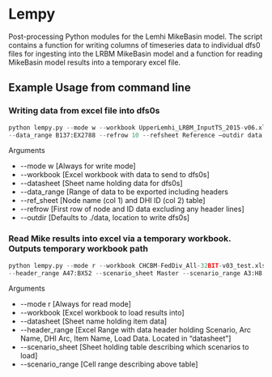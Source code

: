 # Lempy
Post-processing Python modules for the Lemhi MikeBasin model. The script contains a function for writing columns of timeseries data to individual dfs0 files for ingesting into the LRBM MikeBasin model and a function for reading MikeBasin model results into a temporary excel file. 

## Example Usage from command line
### Writing data from excel file into dfs0s 

```python
python lempy.py --mode w --workbook UpperLemhi_LRBM_InputTS_2015-v06.xlsm --datasheet WD74 
--data_range B137:EX2788 --refrow 10 --refsheet Reference –outdir data
```

Arguments

+ --mode w  [Always for write mode]
+ --workbook [Excel workbook with data to send to dfs0s]
+ --datasheet [Sheet name holding data for dfs0s]
+ --data_range [Range of data to be exported including headers
+ --ref_sheet [Node name (col 1) and DHI ID (col 2) table]
+ --refrow [First row of node and ID data excluding any header lines]
+ --outdir [Defaults to ./data, location to write dfs0s]

### Read Mike results into excel via a temporary workbook. Outputs temporary workbook path

```python
python lempy.py --mode r --workbook CHCBM-FedDiv_All-32BIT-v03_test.xlsm --datasheet "BC1 Data" 
--header_range A47:BX52 --scenario_sheet Master --scenario_range A3:H8
```

Arguments

+ --mode r  [Always for read mode]
+ --workbook [Excel workbook to load results into]
+ --datasheet [Sheet name holding item data]
+ --header_range [Excel Range with data header holding Scenario, Arc Name, DHI Arc, Item Name, Load Data. Located in “datasheet”]
+ --scenario_sheet [Sheet holding table describing which scenarios to load]
+ --scenario_range [Cell range describing above table]

